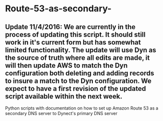 # Route-53-as-secondary-

<h2>Update 11/4/2016: We are currently in the process of updating this script. 
It should still work in it's current form but has somewhat limited functionality. The update will use Dyn as the source 
of truth where all edits are made, it will then update AWS to match the Dyn configuration both deleting and adding records
 to insure a match to the Dyn configuration. We expect to have a first revision of the updated script available within the next week. </h2>


Python scripts with documentation on how to set up Amazon Route 53 as a secondary DNS server to Dynect's primary DNS server
